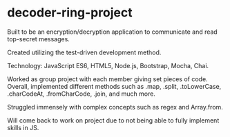 # decoder-ring-project

Built to be an encryption/decryption application to communicate and read top-secret messages.

Created utilizing the test-driven development method.

Technology: JavaScript ES6, HTML5, Node.js, Bootstrap, Mocha, Chai.

Worked as group project with each member giving set pieces of code. Overall, implemented different methods such as .map, .split, .toLowerCase, .charCodeAt, .fromCharCode, .join, and much more. 

Struggled immensely with complex concepts such as regex and Array.from.

Will come back to work on project due to not being able to fully implement skills in JS.
